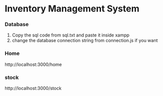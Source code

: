 # Inventory Management System

### Database
1. Copy the sql code from sql.txt and paste it inside xampp
2. change the database connection string from connection.js if you want

### Home
http://localhost:3000/home

### stock
http://localhost:3000/stock
